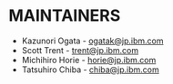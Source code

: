 # MAINTAINERS

- Kazunori Ogata - ogatak@jp.ibm.com
- Scott Trent - trent@jp.ibm.com
- Michihiro Horie - horie@jp.ibm.com
- Tatsuhiro Chiba - chiba@jp.ibm.com

